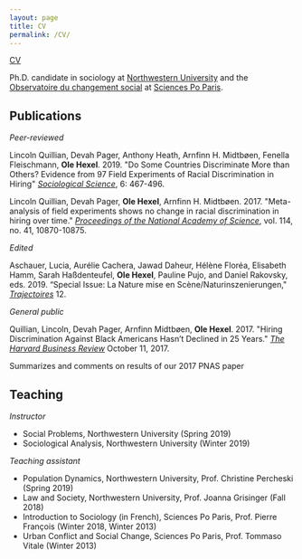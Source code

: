 ```yaml
---
layout: page
title: CV
permalink: /CV/
---
```


[CV](./files/Hexel_cv_20190901.pdf)

Ph.D. candidate in sociology at [Northwestern University](https://www.sociology.northwestern.edu/)  and the [Observatoire du changement social](https://www.sciencespo.fr/osc/en) at [Sciences Po Paris](https://www.sciencespo.fr/en).

## Publications

_Peer-reviewed_

Lincoln Quillian, Devah Pager, Anthony Heath, Arnfinn H. Midtbøen, Fenella Fleischmann, **Ole Hexel**. 2019. "Do Some Countries Discriminate More than Others? Evidence from 97 Field Experiments of Racial Discrimination in Hiring" [_Sociological Science_](https://www.sociologicalscience.com/articles-v6-18-467/), 6: 467-496.

Lincoln Quillian, Devah Pager, **Ole Hexel**, Arnfinn H. Midtbøen. 2017. "Meta-analysis of field experiments shows no change in racial discrimination in hiring over time." [_Proceedings of the National Academy of Science_](https://doi.org/10.1073/pnas.1706255114), vol. 114, no. 41, 10870-10875.

_Edited_

Aschauer, Lucia, Aurélie Cachera, Jawad Daheur, Hélène Floréa, Elisabeth Hamm, Sarah Haßdenteufel, **Ole Hexel**, Pauline Pujo, and Daniel Rakovsky, eds. 2019. “Special Issue: La Nature mise en Scène/Naturinszenierungen," [_Trajectoires_](https://journals.openedition.org/trajectoires/2675) 12.

_General public_

Quillian, Lincoln, Devah Pager, Arnfinn Midtbøen, **Ole Hexel**. 2017. "Hiring
Discrimination Against Black Americans Hasn’t Declined in 25 Years." [_The Harvard Business Review_](https://hbr.org/2017/10/hiring-discrimination-against-black-americans-hasnt-declined-in-25-years)  October 11, 2017.  

Summarizes and comments on results of our 2017 PNAS paper

## Teaching

_Instructor_

- Social Problems, Northwestern University (Spring 2019)
- Sociological Analysis, Northwestern University (Winter 2019)

_Teaching assistant_

- Population Dynamics, Northwestern University, Prof. Christine Percheski
(Spring 2019)
- Law and Society, Northwestern University, Prof. Joanna Grisinger (Fall 2018)
- Introduction to Sociology (in French), Sciences Po Paris, Prof. Pierre François
(Winter 2018, Winter 2013)
- Urban Conflict and Social Change, Sciences Po Paris, Prof. Tommaso Vitale
(Winter 2013)
